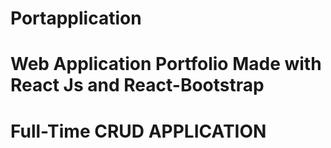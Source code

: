 # Portapplication
# Web Application Portfolio Made with React Js and React-Bootstrap 
# Full-Time CRUD APPLICATION
